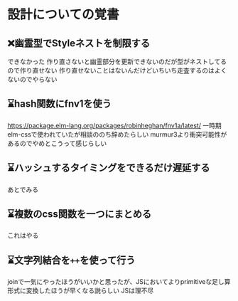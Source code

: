# 設計についての覚書

## ❌幽霊型でStyleネストを制限する
できなかった
作り直さないと幽霊部分を更新できないのだが型がネストしてるので作り直せない
作り直せないことはないんだけどいちいち走査するのはよくないのでやらない

## ⌛hash関数にfnv1を使う
https://package.elm-lang.org/packages/robinheghan/fnv1a/latest/
一時期elm-cssで使われていたが相談ののち辞めたらしい
murmur3より衝突可能性があるのでやめとこうって感じらしい

## ⌛ハッシュするタイミングをできるだけ遅延する
あとでみる

## ⌛複数のcss関数を一つにまとめる
これはやる

## ⌛文字列結合を`++`を使って行う
joinで一気にやったほうがいいかと思ったが、JSにおいてよりprimitiveな足し算形式に変換したほうが早くなる説らしい
JSは理不尽